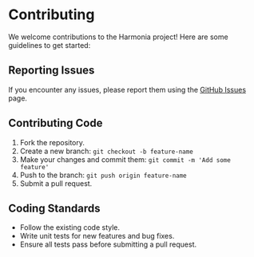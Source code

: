 # Contributing

We welcome contributions to the Harmonia project! Here are some guidelines to get started:

## Reporting Issues

If you encounter any issues, please report them using the [GitHub Issues](https://github.com/juvenstu/harmonia/issues) page.

## Contributing Code

1. Fork the repository.
2. Create a new branch: `git checkout -b feature-name`
3. Make your changes and commit them: `git commit -m 'Add some feature'`
4. Push to the branch: `git push origin feature-name`
5. Submit a pull request.

## Coding Standards

- Follow the existing code style.
- Write unit tests for new features and bug fixes.
- Ensure all tests pass before submitting a pull request.
